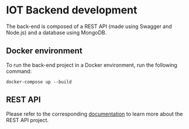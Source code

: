 # IOT Backend development

The back-end is composed of a REST API (made using Swagger and Node.js) and a database using MongoDB.

## Docker environment

To run the back-end project in a Docker environment, run the following command:

```
docker-compose up --build
```

## REST API

Please refer to the corresponding [documentation](./iot-rest-api/README.md) to learn more about the REST API project.

